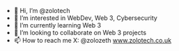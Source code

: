 - 👋 Hi, I’m @zolotech
- 👀 I’m interested in WebDev, Web 3, Cybersecurity
- 🌱 I’m currently learning Web 3
- 💞️ I’m looking to collaborate on Web 3 projects
- 📫 How to reach me X: @zolozeth www.zolotech.co.uk

<!---
zolotech/zolotech is a ✨ special ✨ repository because its `README.md` (this file) appears on your GitHub profile.
You can click the Preview link to take a look at your changes.
--->

